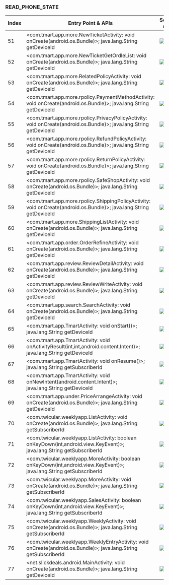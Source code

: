 ### READ_PHONE_STATE
| Index | Entry Point & APIs | Screen shot | Resource id | Label |
| ------------- | ------------- | ------------- |-------------|-------------|
| 51 | <com.tmart.app.more.NewTicketActivity: void onCreate(android.os.Bundle)>; java.lang.String getDeviceId | ![](D:\COSMOS\output\py\Play_win8\Shopping\com.tmart.app\com.tmart.app.more.NewTicketActivity.png) |  | D |
| 52 | <com.tmart.app.more.NewTicketGetOrdleList: void onCreate(android.os.Bundle)>; java.lang.String getDeviceId | ![](D:\COSMOS\output\py\Play_win8\Shopping\com.tmart.app\com.tmart.app.more.NewTicketGetOrdleList.png) |  | D |
| 53 | <com.tmart.app.more.RelatedPolicyActivity: void onCreate(android.os.Bundle)>; java.lang.String getDeviceId | ![](D:\COSMOS\output\py\Play_win8\Shopping\com.tmart.app\com.tmart.app.more.RelatedPolicyActivity.png) |  | F |
| 54 | <com.tmart.app.more.rpolicy.PaymentMethodActivity: void onCreate(android.os.Bundle)>; java.lang.String getDeviceId | ![](D:\COSMOS\output\py\Play_win8\Shopping\com.tmart.app\com.tmart.app.more.rpolicy.PaymentMethodActivity.png) |  | D |
| 55 | <com.tmart.app.more.rpolicy.PrivacyPolicyActivity: void onCreate(android.os.Bundle)>; java.lang.String getDeviceId | ![](D:\COSMOS\output\py\Play_win8\Shopping\com.tmart.app\com.tmart.app.more.rpolicy.PrivacyPolicyActivity.png) |  | F |
| 56 | <com.tmart.app.more.rpolicy.RefundPolicyActivity: void onCreate(android.os.Bundle)>; java.lang.String getDeviceId | ![](D:\COSMOS\output\py\Play_win8\Shopping\com.tmart.app\com.tmart.app.more.rpolicy.RefundPolicyActivity.png) |  | F |
| 57 | <com.tmart.app.more.rpolicy.ReturnPolicyActivity: void onCreate(android.os.Bundle)>; java.lang.String getDeviceId | ![](D:\COSMOS\output\py\Play_win8\Shopping\com.tmart.app\com.tmart.app.more.rpolicy.ReturnPolicyActivity.png) |  | F |
| 58 | <com.tmart.app.more.rpolicy.SafeShopActivity: void onCreate(android.os.Bundle)>; java.lang.String getDeviceId | ![](D:\COSMOS\output\py\Play_win8\Shopping\com.tmart.app\com.tmart.app.more.rpolicy.SafeShopActivity.png) |  | D |
| 59 | <com.tmart.app.more.rpolicy.ShippingPolicyActivity: void onCreate(android.os.Bundle)>; java.lang.String getDeviceId | ![](D:\COSMOS\output\py\Play_win8\Shopping\com.tmart.app\com.tmart.app.more.rpolicy.ShippingPolicyActivity.png) |  | F |
| 60 | <com.tmart.app.more.ShippingListActivity: void onCreate(android.os.Bundle)>; java.lang.String getDeviceId | ![](D:\COSMOS\output\py\Play_win8\Shopping\com.tmart.app\com.tmart.app.more.ShippingListActivity.png) |  | D |
| 61 | <com.tmart.app.order.OrderRefineActivity: void onCreate(android.os.Bundle)>; java.lang.String getDeviceId | ![](D:\COSMOS\output\py\Play_win8\Shopping\com.tmart.app\com.tmart.app.order.OrderRefineActivity.png) |  | D |
| 62 | <com.tmart.app.review.ReviewDetailActivity: void onCreate(android.os.Bundle)>; java.lang.String getDeviceId | ![](D:\COSMOS\output\py\Play_win8\Shopping\com.tmart.app\com.tmart.app.review.ReviewDetailActivity.png) |  | D |
| 63 | <com.tmart.app.review.ReviewWriteActivity: void onCreate(android.os.Bundle)>; java.lang.String getDeviceId | ![](D:\COSMOS\output\py\Play_win8\Shopping\com.tmart.app\com.tmart.app.review.ReviewWriteActivity.png) |  | D |
| 64 | <com.tmart.app.search.SearchActivity: void onCreate(android.os.Bundle)>; java.lang.String getDeviceId | ![](D:\COSMOS\output\py\Play_win8\Shopping\com.tmart.app\com.tmart.app.search.SearchActivity.png) |  | D |
| 65 | <com.tmart.app.TmartActivity: void onStart()>; java.lang.String getDeviceId | ![](D:\COSMOS\output\py\Play_win8\Shopping\com.tmart.app\com.tmart.app.TmartActivity.png) |  | D |
| 66 | <com.tmart.app.TmartActivity: void onActivityResult(int,int,android.content.Intent)>; java.lang.String getDeviceId | ![](D:\COSMOS\output\py\Play_win8\Shopping\com.tmart.app\com.tmart.app.TmartActivity.png) |  | D |
| 67 | <com.tmart.app.TmartActivity: void onResume()>; java.lang.String getSubscriberId | ![](D:\COSMOS\output\py\Play_win8\Shopping\com.tmart.app\com.tmart.app.TmartActivity.png) |  | D |
| 68 | <com.tmart.app.TmartActivity: void onNewIntent(android.content.Intent)>; java.lang.String getDeviceId | ![](D:\COSMOS\output\py\Play_win8\Shopping\com.tmart.app\com.tmart.app.TmartActivity.png) |  | D |
| 69 | <com.tmart.app.under.PriceArrangeActivity: void onCreate(android.os.Bundle)>; java.lang.String getDeviceId | ![](D:\COSMOS\output\py\Play_win8\Shopping\com.tmart.app\com.tmart.app.under.PriceArrangeActivity.png) |  | D |
| 70 | <com.twicular.weeklyapp.ListActivity: void onCreate(android.os.Bundle)>; java.lang.String getSubscriberId | ![](D:\COSMOS\output\py\Play_win8\Shopping\com.twicular.weeklyapp\com.twicular.weeklyapp.ListActivity.png) |  | D |
| 71 | <com.twicular.weeklyapp.ListActivity: boolean onKeyDown(int,android.view.KeyEvent)>; java.lang.String getSubscriberId | ![](D:\COSMOS\output\py\Play_win8\Shopping\com.twicular.weeklyapp\com.twicular.weeklyapp.ListActivity.png) |  |  D |
| 72 | <com.twicular.weeklyapp.MoreActivity: boolean onKeyDown(int,android.view.KeyEvent)>; java.lang.String getSubscriberId | ![](D:\COSMOS\output\py\Play_win8\Shopping\com.twicular.weeklyapp\com.twicular.weeklyapp.MoreActivity.png) |  | F |
| 73 | <com.twicular.weeklyapp.MoreActivity: void onCreate(android.os.Bundle)>; java.lang.String getSubscriberId | ![](D:\COSMOS\output\py\Play_win8\Shopping\com.twicular.weeklyapp\com.twicular.weeklyapp.MoreActivity.png) |  | F |
| 74 | <com.twicular.weeklyapp.SalesActivity: boolean onKeyDown(int,android.view.KeyEvent)>; java.lang.String getSubscriberId | ![](D:\COSMOS\output\py\Play_win8\Shopping\com.twicular.weeklyapp\com.twicular.weeklyapp.SalesActivity.png) |  | T |
| 75 | <com.twicular.weeklyapp.WeeklyActivity: void onCreate(android.os.Bundle)>; java.lang.String getSubscriberId | ![](D:\COSMOS\output\py\Play_win8\Shopping\com.twicular.weeklyapp\com.twicular.weeklyapp.WeeklyActivity.png) |  | T |
| 76 | <com.twicular.weeklyapp.WeeklyEntryActivity: void onCreate(android.os.Bundle)>; java.lang.String getSubscriberId | ![](D:\COSMOS\output\py\Play_win8\Shopping\com.twicular.weeklyapp\com.twicular.weeklyapp.WeeklyEntryActivity.png) |  | D |
| 77 | <net.slickdeals.android.MainActivity: void onCreate(android.os.Bundle)>; java.lang.String getDeviceId | ![](D:\COSMOS\output\py\Play_win8\Shopping\net.slickdeals.android\net.slickdeals.android.MainActivity.png) |  | F |
